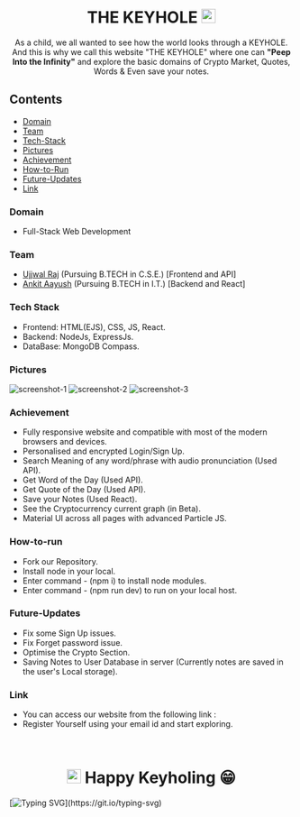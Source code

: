 <h1 align="center">THE KEYHOLE <img src="https://cdn.jsdelivr.net/gh/uzibytes/The-Keyhole@master/public/image/logo_1.1.png" width="25px"></h1>
 <p align="center">As a child, we all wanted to see how the world looks through a KEYHOLE. And this is why we call this website "THE KEYHOLE" where one can <b>"Peep Into the Infinity"</b> and explore the basic domains of Crypto Market, Quotes, Words & Even save your notes.</p>
 
## Contents

- [Domain](#Domain)
- [Team](#Team)
- [Tech-Stack](#Tech-Stack)
- [Pictures](#Pictures)
- [Achievement](#Achievement)
- [How-to-Run](#How-to-run)
- [Future-Updates](#Future-Updates)
- [Link](#Link)


### Domain

- Full-Stack Web Development

### Team

- <a href="https://github.com/uzibytes">Ujjwal Raj</a> (Pursuing B.TECH in C.S.E.) [Frontend and API]
- <a href="https://github.com/Ankitaayush">Ankit Aayush</a> (Pursuing B.TECH in I.T.) [Backend and React]

### Tech Stack

- Frontend: HTML(EJS), CSS, JS, React.
- Backend: NodeJs, ExpressJs.
- DataBase: MongoDB Compass.

### Pictures

![screenshot-1](https://cdn.jsdelivr.net/gh/Ankitaayush/The-Keyhole@master/Screen%20Shots/ss-1.0.png)
![screenshot-2](https://cdn.jsdelivr.net/gh/Ankitaayush/The-Keyhole@master/Screen%20Shots/ss-2.png)
![screenshot-3](https://cdn.jsdelivr.net/gh/Ankitaayush/The-Keyhole@master/Screen%20Shots/SS-1.png)

### Achievement

- Fully responsive website and compatible with most of the modern browsers and devices.
- Personalised and encrypted Login/Sign Up.
- Search Meaning of any word/phrase with audio pronunciation (Used API).
- Get Word of the Day (Used API).
- Get Quote of the Day (Used API).
- Save your Notes (Used React).
- See the Cryptocurrency current graph (in Beta).
- Material UI across all pages with advanced Particle JS.

### How-to-run

- Fork our Repository.
- Install node in your local.
- Enter command - (npm i) to install node modules.
- Enter command - (npm run dev) to run on your local host.

### Future-Updates

- Fix some Sign Up issues.
- Fix Forget password issue.
- Optimise the Crypto Section.
- Saving Notes to User Database in server (Currently notes are saved in the user's Local storage).

### Link

- You can access our website from the following link : 
- Register Yourself using your email id and start exploring.

<br>
<h1 align="center"><img src="https://cdn.jsdelivr.net/gh/uzibytes/The-Keyhole@master/public/image/logo_1.1.png" width="25px"> Happy Keyholing 😁 </h1>

[![Typing SVG](https://readme-typing-svg.herokuapp.com?font=Oldenburg&color=%23FFFFFF&lines=Peeping+into+the+infinity...)](https://git.io/typing-svg)
